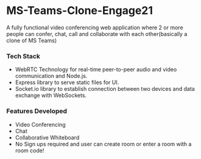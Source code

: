# MS-Teams-Clone-Engage21
A fully functional video conferencing web application where 2 or more people can confer, chat, call and collaborate with each other(basically a clone of MS Teams)

### Tech Stack
* WebRTC Technology for real-time peer-to-peer audio and video communication and Node.js.
* Express library to serve static files for UI.
* Socket.io library to establish connection between two devices and data exchange with WebSockets.

### Features Developed
* Video Conferencing
* Chat
* Collaborative Whiteboard
* No Sign ups required and user can create room or enter a room with a room code!


